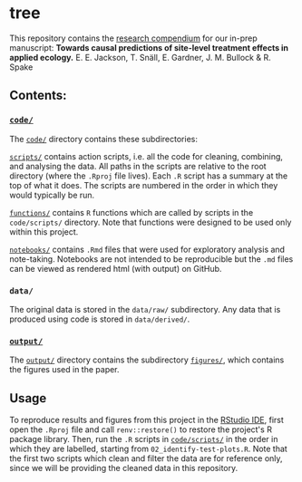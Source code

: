 # tree

This repository contains the [research compendium](https://research-compendium.science) for our in-prep manuscript: __Towards causal predictions of site-level treatment effects in applied ecology.__ E. E. Jackson, T. Snäll, E. Gardner, J. M. Bullock & R. Spake


## Contents:

### [`code/`](code/)
The [`code/`](code/) directory contains these subdirectories:

[`scripts/`](code/scripts/) contains action scripts, i.e. all the code for cleaning, combining, and analysing the data. 
All paths in the scripts are relative to the root directory (where the `.Rproj` file lives). 
Each `.R` script has a summary at the top of what it does. 
The scripts are numbered in the order in which they would typically be run.

[`functions/`](code/functions/) contains `R` functions which are called by scripts in the `code/scripts/` directory. 
Note that functions were designed to be used only within this project.

[`notebooks/`](code/notebooks/) contains `.Rmd` files that were used for exploratory analysis and note-taking. 
Notebooks are not intended to be reproducible but the `.md` files can be viewed as rendered html (with output) on GitHub.

### `data/`
The original data is stored in the `data/raw/` subdirectory. 
Any data that is produced using code is stored in `data/derived/`. 

### [`output/`](output/)
The [`output/`](output/) directory contains the subdirectory [`figures/`](output/figures/), 
which contains the figures used in the paper.

## Usage
To reproduce results and figures from this project in the [RStudio IDE](https://posit.co/download/rstudio-desktop/), 
first open the `.Rproj` file and call `renv::restore()` to restore the project's R package library. 
Then, run the `.R` scripts in [`code/scripts/`](code/scripts/) in the order in which they are labelled, 
starting from `02_identify-test-plots.R`. 
Note that the first two scripts which clean and filter the data are for reference only, 
since we will be providing the cleaned data in this repository.
